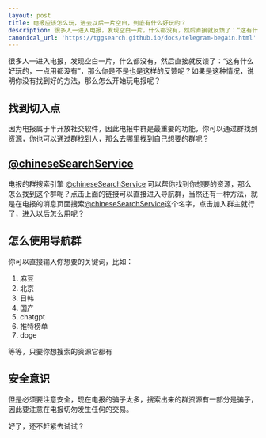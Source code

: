 ```yaml
---
layout: post
title: 电报应该怎么玩，进去以后一片空白，到底有什么好玩的？
description: 很多人一进入电报，发现空白一片，什么都没有，然后直接就反馈了：“这有什么好玩的，一点用都没有”，那么你是不是也是这样的反馈呢？
canonical_url: 'https://tggsearch.github.io/docs/telegram-begain.html'
---
```

很多人一进入电报，发现空白一片，什么都没有，然后直接就反馈了：“这有什么好玩的，一点用都没有”，那么你是不是也是这样的反馈呢？如果是这种情况，说明你没有找到好的方法，那么怎么开始玩电报呢？
## 找到切入点
因为电报属于半开放社交软件，因此电报中群是最重要的功能，你可以通过群找到资源，你也可以通过群找到人，那么去哪里找到自己想要的群呢？
## [@chineseSearchService](./302.html?target=https://t.me/chineseSearchService)
电报的群搜索引擎 [@chineseSearchService](./302.html?target=https://t.me/chineseSearchService) 可以帮你找到你想要的资源，那么怎么找到这个群呢？点击上面的链接可以直接进入导航群，当然还有一种方法，就是在电报的消息页面搜索[@chineseSearchService](./302.html?target=https://t.me/chineseSearchService)这个名字，点击加入群主就行了，进入以后怎么用呢？
## 怎么使用导航群
你可以直接输入你想要的关键词，比如：

1. 麻豆
2. 北京
3. 日韩
4. 国产
5. chatgpt
6. 推特榜单
7. doge

等等，只要你想搜索的资源它都有
## 安全意识
但是必须要注意安全，现在电报的骗子太多，搜索出来的群资源有一部分是骗子，因此要注意在电报切勿发生任何的交易。

好了，还不赶紧去试试？